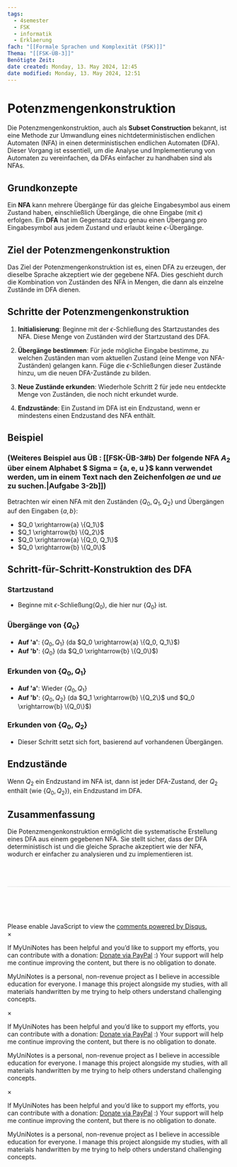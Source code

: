 ```yaml
---
tags:
  - 4semester
  - FSK
  - informatik
  - Erklaerung
fach: "[[Formale Sprachen und Komplexität (FSK)]]"
Thema: "[[FSK-ÜB-3]]"
Benötigte Zeit:
date created: Monday, 13. May 2024, 12:45
date modified: Monday, 13. May 2024, 12:51
---
```


# Potenzmengenkonstruktion

Die Potenzmengenkonstruktion, auch als **Subset Construction** bekannt, ist eine Methode zur Umwandlung eines nichtdeterministischen endlichen Automaten (NFA) in einen deterministischen endlichen Automaten (DFA). Dieser Vorgang ist essentiell, um die Analyse und Implementierung von Automaten zu vereinfachen, da DFAs einfacher zu handhaben sind als NFAs.

## Grundkonzepte

Ein **NFA** kann mehrere Übergänge für das gleiche Eingabesymbol aus einem Zustand haben, einschließlich Übergänge, die ohne Eingabe (mit $\epsilon$) erfolgen. Ein **DFA** hat im Gegensatz dazu genau einen Übergang pro Eingabesymbol aus jedem Zustand und erlaubt keine $\epsilon$-Übergänge.

## Ziel der Potenzmengenkonstruktion

Das Ziel der Potenzmengenkonstruktion ist es, einen DFA zu erzeugen, der dieselbe Sprache akzeptiert wie der gegebene NFA. Dies geschieht durch die Kombination von Zuständen des NFA in Mengen, die dann als einzelne Zustände im DFA dienen.

## Schritte der Potenzmengenkonstruktion

1. **Initialisierung**: Beginne mit der $\epsilon$-Schließung des Startzustandes des NFA. Diese Menge von Zuständen wird der Startzustand des DFA.

2. **Übergänge bestimmen**: Für jede mögliche Eingabe bestimme, zu welchen Zuständen man vom aktuellen Zustand (eine Menge von NFA-Zuständen) gelangen kann. Füge die $\epsilon$-Schließungen dieser Zustände hinzu, um die neuen DFA-Zustände zu bilden.

3. **Neue Zustände erkunden**: Wiederhole Schritt 2 für jede neu entdeckte Menge von Zuständen, die noch nicht erkundet wurde.

4. **Endzustände**: Ein Zustand im DFA ist ein Endzustand, wenn er mindestens einen Endzustand des NFA enthält.

## Beispiel

### (Weiteres Beispiel aus ÜB : [[FSK-ÜB-3#b) Der folgende NFA $A_2$ über einem Alphabet $ Sigma = {a, e, u }$ kann verwendet werden, um in einem Text nach den Zeichenfolgen $ae$ und $ue$ zu suchen.|Aufgabe 3-2b]])

Betrachten wir einen NFA mit den Zuständen $\{Q_0, Q_1, Q_2\}$ und Übergängen auf den Eingaben $\{a, b\}$:

- $Q_0 \xrightarrow{a} \{Q_1\}$
- $Q_1 \xrightarrow{b} \{Q_2\}$
- $Q_0 \xrightarrow{a} \{Q_0, Q_1\}$
- $Q_0 \xrightarrow{b} \{Q_0\}$

## Schritt-für-Schritt-Konstruktion des DFA

### Startzustand

- Beginne mit $\epsilon$-Schließung($Q_0$), die hier nur $\{Q_0\}$ ist.

### Übergänge von $\{Q_0\}$

- **Auf 'a'**: $\{Q_0, Q_1\}$ (da $Q_0 \xrightarrow{a} \{Q_0, Q_1\}$)
- **Auf 'b'**: $\{Q_0\}$ (da $Q_0 \xrightarrow{b} \{Q_0\}$)

### Erkunden von $\{Q_0, Q_1\}$

- **Auf 'a'**: Wieder $\{Q_0, Q_1\}$
- **Auf 'b'**: $\{Q_0, Q_2\}$ (da $Q_1 \xrightarrow{b} \{Q_2\}$ und $Q_0 \xrightarrow{b} \{Q_0\}$)

### Erkunden von $\{Q_0, Q_2\}$

- Dieser Schritt setzt sich fort, basierend auf vorhandenen Übergängen.

## Endzustände

Wenn $Q_2$ ein Endzustand im NFA ist, dann ist jeder DFA-Zustand, der $Q_2$ enthält (wie $\{Q_0, Q_2\}$), ein Endzustand im DFA.

## Zusammenfassung

Die Potenzmengenkonstruktion ermöglicht die systematische Erstellung eines DFA aus einem gegebenen NFA. Sie stellt sicher, dass der DFA deterministisch ist und die gleiche Sprache akzeptiert wie der NFA, wodurch er einfacher zu analysieren und zu implementieren ist.

<!-- DISQUS SCRIPT COMMENT START -->

<hr style="border: none; height: 2px; background: linear-gradient(to right, #f0f0f0, #ccc, #f0f0f0); margin-top: 4rem; margin-bottom: 5rem;">
<div id="disqus_thread"></div>
<script>
    /**
    *  RECOMMENDED CONFIGURATION VARIABLES: EDIT AND UNCOMMENT THE SECTION BELOW TO INSERT DYNAMIC VALUES FROM YOUR PLATFORM OR CMS.
    *  LEARN WHY DEFINING THESE VARIABLES IS IMPORTANT: https://disqus.com/admin/universalcode/#configuration-variables    */
    /*
    var disqus_config = function () {
    this.page.url = PAGE_URL;  // Replace PAGE_URL with your page's canonical URL variable
    this.page.identifier = PAGE_IDENTIFIER; // Replace PAGE_IDENTIFIER with your page's unique identifier variable
    };
    */
    (function() { // DON'T EDIT BELOW THIS LINE
    var d = document, s = d.createElement('script');
    s.src = 'https://myuninotes.disqus.com/embed.js';
    s.setAttribute('data-timestamp', +new Date());
    (d.head || d.body).appendChild(s);
    })();
</script>
<noscript>Please enable JavaScript to view the <a href="https://disqus.com/?ref_noscript">comments powered by Disqus.</a></noscript>

<!-- DISQUS SCRIPT COMMENT END -->

<!-- Modal START -->
<div id="myModal" class="modal">
  <div class="modal-content">
    <span id="closeModal" class="close">&times;</span>
    <p class="modal-text">
      If MyUniNotes has been helpful and you’d like to support my efforts, <span class="modal-highlight"> you can contribute with a donation: <a class="modal-dono-link" href="https://paypal.me/myuninotes4u">Donate via PayPal</a> :) </span> Your support will help me continue improving the content, but there is no obligation to donate.
    </p>
    <p class="modal-text">
      <span class="modal-highlight">MyUniNotes is a personal, non-revenue project as I believe in accessible education for everyone.</span> I manage this project alongside my studies, with all materials handwritten by me trying to help others understand challenging concepts.
    </p>
  </div>
</div>

<script>
  // JavaScript to display the modal on page load
  document.addEventListener('DOMContentLoaded', function() {
    // Generate a random number between 1 and 1
    // Wanted it to load with a adjustable probability for every page load but did not work, as DOM is loaded only once. Therefore now loading it every time website is visited and DOM is loaded.
    const randomNumber = Math.floor(Math.random() * 1) + 1; 
    // console.log(randomNumber)
    if (randomNumber === 1) {
      setTimeout(function() {
        const modal = document.getElementById('myModal');
        if (modal) {
          modal.classList.add('show');
        }
      }, 1000); // Adjust the delay as needed

      const closeModal = document.getElementById('closeModal');
      if (closeModal) {
        closeModal.addEventListener('click', function() {
          const modal = document.getElementById('myModal');
          if (modal) {
            modal.classList.remove('show');
          }
        });
      }
    } else {
      // Ensure the modal is hidden if the random number is not 1
      const modal = document.getElementById('myModal');
      if (modal) {
        modal.style.display = 'none';
      }
    }
  });
</script>
<!-- Modal END -->

<!-- Modal START -->
<div id="myModal" class="modal">
  <div class="modal-content">
    <span id="closeModal" class="close">&times;</span>
    <p class="modal-text">
      If MyUniNotes has been helpful and you’d like to support my efforts, <span class="modal-highlight"> you can contribute with a donation: <a class="modal-dono-link" href="https://paypal.me/myuninotes4u">Donate via PayPal</a> :) </span> Your support will help me continue improving the content, but there is no obligation to donate.
    </p>
    <p class="modal-text">
      <span class="modal-highlight">MyUniNotes is a personal, non-revenue project as I believe in accessible education for everyone.</span> I manage this project alongside my studies, with all materials handwritten by me trying to help others understand challenging concepts.
    </p>
  </div>
</div>

<script>
  // JavaScript to display the modal on page load
  document.addEventListener('DOMContentLoaded', function() {
    // Generate a random number between 1 and 1
    // Wanted it to load with a adjustable probability for every page load but did not work, as DOM is loaded only once. Therefore now loading it every time website is visited and DOM is loaded.
    const randomNumber = Math.floor(Math.random() * 1) + 1; 
    // console.log(randomNumber)
    if (randomNumber === 1) {
      setTimeout(function() {
        const modal = document.getElementById('myModal');
        if (modal) {
          modal.classList.add('show');
        }
      }, 1000); // Adjust the delay as needed

      const closeModal = document.getElementById('closeModal');
      if (closeModal) {
        closeModal.addEventListener('click', function() {
          const modal = document.getElementById('myModal');
          if (modal) {
            modal.classList.remove('show');
          }
        });
      }
    } else {
      // Ensure the modal is hidden if the random number is not 1
      const modal = document.getElementById('myModal');
      if (modal) {
        modal.style.display = 'none';
      }
    }
  });
</script>
<!-- Modal END -->

<!-- Modal START -->
<div id="myModal" class="modal">
  <div class="modal-content">
    <span id="closeModal" class="close">&times;</span>
    <p class="modal-text">
      If MyUniNotes has been helpful and you’d like to support my efforts, <span class="modal-highlight"> you can contribute with a donation: <a class="modal-dono-link" href="https://paypal.me/myuninotes4u">Donate via PayPal</a> :) </span> Your support will help me continue improving the content, but there is no obligation to donate.
    </p>
    <p class="modal-text">
      <span class="modal-highlight">MyUniNotes is a personal, non-revenue project as I believe in accessible education for everyone.</span> I manage this project alongside my studies, with all materials handwritten by me trying to help others understand challenging concepts.
    </p>
  </div>
</div>

<script>
  // JavaScript to display the modal on page load
  document.addEventListener('DOMContentLoaded', function() {
    // Generate a random number between 1 and 1
    // Wanted it to load with a adjustable probability for every page load but did not work, as DOM is loaded only once. Therefore now loading it every time website is visited and DOM is loaded.
    const randomNumber = Math.floor(Math.random() * 1) + 1; 
    // console.log(randomNumber)
    if (randomNumber === 1) {
      setTimeout(function() {
        const modal = document.getElementById('myModal');
        if (modal) {
          modal.classList.add('show');
        }
      }, 1000); // Adjust the delay as needed

      const closeModal = document.getElementById('closeModal');
      if (closeModal) {
        closeModal.addEventListener('click', function() {
          const modal = document.getElementById('myModal');
          if (modal) {
            modal.classList.remove('show');
          }
        });
      }
    } else {
      // Ensure the modal is hidden if the random number is not 1
      const modal = document.getElementById('myModal');
      if (modal) {
        modal.style.display = 'none';
      }
    }
  });
</script>
<!-- Modal END -->
